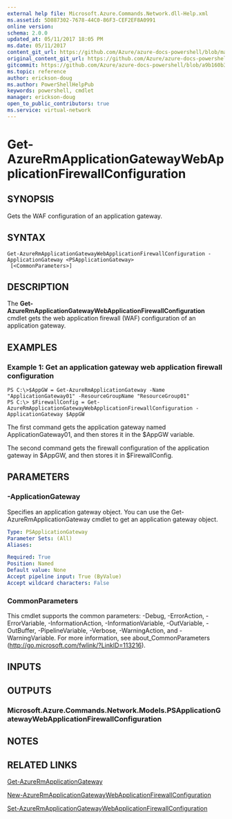 ```yaml
---
external help file: Microsoft.Azure.Commands.Network.dll-Help.xml
ms.assetid: 5D887302-7678-44C0-86F3-CEF2EF8A0991
online version:
schema: 2.0.0
updated_at: 05/11/2017 18:05 PM
ms.date: 05/11/2017
content_git_url: https://github.com/Azure/azure-docs-powershell/blob/master/azureps-cmdlets-docs/ResourceManager/AzureRM.Network/v4.0.0/Get-AzureRmApplicationGatewayWebApplicationFirewallConfiguration.md
original_content_git_url: https://github.com/Azure/azure-docs-powershell/blob/master/azureps-cmdlets-docs/ResourceManager/AzureRM.Network/v4.0.0/Get-AzureRmApplicationGatewayWebApplicationFirewallConfiguration.md
gitcommit: https://github.com/Azure/azure-docs-powershell/blob/a9b160b3b332c6a38589f1828b17cf2391c2454e
ms.topic: reference
author: erickson-doug
ms.author: PowerShellHelpPub
keywords: powershell, cmdlet
manager: erickson-doug
open_to_public_contributors: true
ms.service: virtual-network
---
```


# Get-AzureRmApplicationGatewayWebApplicationFirewallConfiguration

## SYNOPSIS
Gets the WAF configuration of an application gateway.

## SYNTAX

```
Get-AzureRmApplicationGatewayWebApplicationFirewallConfiguration -ApplicationGateway <PSApplicationGateway>
 [<CommonParameters>]
```

## DESCRIPTION
The **Get-AzureRmApplicationGatewayWebApplicationFirewallConfiguration** cmdlet gets the web application firewall (WAF) configuration of an application gateway.

## EXAMPLES

### Example 1: Get an application gateway web application firewall configuration
```
PS C:\>$AppGW = Get-AzureRmApplicationGateway -Name "ApplicationGateway01" -ResourceGroupName "ResourceGroup01"
PS C:\> $FirewallConfig = Get-AzureRmApplicationGatewayWebApplicationFirewallConfiguration -ApplicationGateway $AppGW
```

The first command gets the application gateway named ApplicationGateway01, and then stores it in the $AppGW variable.

The second command gets the firewall configuration of the application gateway in $AppGW, and then stores it in $FirewallConfig.

## PARAMETERS

### -ApplicationGateway
Specifies an application gateway object.
You can use the Get-AzureRmApplicationGateway cmdlet to get an application gateway object.

```yaml
Type: PSApplicationGateway
Parameter Sets: (All)
Aliases: 

Required: True
Position: Named
Default value: None
Accept pipeline input: True (ByValue)
Accept wildcard characters: False
```

### CommonParameters
This cmdlet supports the common parameters: -Debug, -ErrorAction, -ErrorVariable, -InformationAction, -InformationVariable, -OutVariable, -OutBuffer, -PipelineVariable, -Verbose, -WarningAction, and -WarningVariable. For more information, see about_CommonParameters (http://go.microsoft.com/fwlink/?LinkID=113216).

## INPUTS

## OUTPUTS

### Microsoft.Azure.Commands.Network.Models.PSApplicationGatewayWebApplicationFirewallConfiguration

## NOTES

## RELATED LINKS

[Get-AzureRmApplicationGateway](./Get-AzureRmApplicationGateway.md)

[New-AzureRmApplicationGatewayWebApplicationFirewallConfiguration](./New-AzureRmApplicationGatewayWebApplicationFirewallConfiguration.md)

[Set-AzureRmApplicationGatewayWebApplicationFirewallConfiguration](./Set-AzureRmApplicationGatewayWebApplicationFirewallConfiguration.md)


